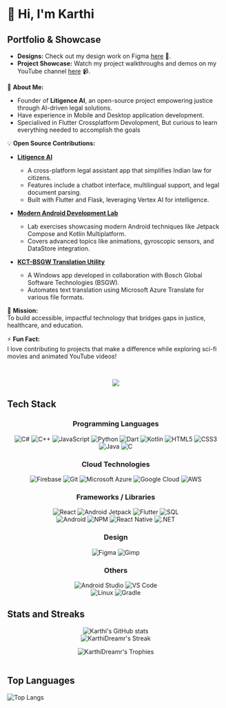 # 👋 Hi, I'm Karthi

## Portfolio & Showcase

- **Designs:** Check out my design work on Figma [here](https://www.figma.com/team_invite/redeem/KtiwyHPmItGIoo5ry9LeuB) 🎨.
- **Project Showcase:** Watch my project walkthroughs and demos on my YouTube channel [here](https://www.youtube.com/@KarthiDreamr) 📹.


🚀 **About Me:**  
- Founder of **Litigence AI**, an open-source project empowering justice through AI-driven legal solutions.
- Have experience in Mobile and Desktop application development. 
- Specialived in Flutter Crossplatform Devolopment, But curious to learn everything needed to accomplish the goals

💡 **Open Source Contributions:**  

- **[Litigence AI](https://github.com/Litigence-AI)**  
  - A cross-platform legal assistant app that simplifies Indian law for citizens.  
  - Features include a chatbot interface, multilingual support, and legal document parsing.  
  - Built with Flutter and Flask, leveraging Vertex AI for intelligence.

- **[Modern Android Development Lab](https://github.com/IT-KCT-Modern-Android-Development)**  
  - Lab exercises showcasing modern Android techniques like Jetpack Compose and Kotlin Multiplatform.  
  - Covers advanced topics like animations, gyroscopic sensors, and DataStore integration.

- **[KCT-BSGW Translation Utility](https://github.com/KarthiDreamr/MultiFile_AzureTranslate_WindowsApp)**  
  - A Windows app developed in collaboration with Bosch Global Software Technologies (BSGW).  
  - Automates text translation using Microsoft Azure Translate for various file formats.

🎯 **Mission:**  
To build accessible, impactful technology that bridges gaps in justice, healthcare, and education.

⚡ **Fun Fact:**  
I love contributing to projects that make a difference while exploring sci-fi movies and animated YouTube videos!

<!--
---

📫 **Connect with Me:**  
[LinkedIn](https://www.linkedin.com/in/KarthiDreamr) • [GitHub](https://github.com/KarthiDreamr) • [Twitter](https://x.com/KarthiDreamr)  

🌟 *Let’s collaborate on open-source projects that drive change!*



&emsp;&emsp;&emsp;&emsp; <a href="https://www.linkedin.com/in/karthidreamr/"><img src="https://logospng.org/download/linkedin/logo-linkedin-icon-4096.png" width="50" height="50" /></a>
&ensp;
<a href="https://stackexchange.com/users/25128898/karthidreamr"><img src="https://cdn2.iconfinder.com/data/icons/social-icons-color/512/stackoverflow-1024.png" width="50" height="50" /></a>  &ensp;
<a href="https://twitter.com/KarthiDreamr"><img src="logos/twitter.png" width="43" height="46" /></a>
&ensp;
<a href="https://www.reddit.com/user/KarthiDreamr"><img src="https://www.elementaryos-fr.org/wp-content/uploads/2019/08/logo-reddit-600x600.png" width="50" height="50" /></a>
&ensp;
<a href="https://www.youtube.com/@KarthiDreamr"><img src="logos/youtube.png" height="46" /></a>
&ensp;
<a href="mailto:karthidreamr@gmail.com"><img src="https://logos-world.net/wp-content/uploads/2020/11/Gmail-Logo.png" width="88" height="50" /></a> 
-->
  
</br>
<div align="center">
  
![](https://komarev.com/ghpvc/?username=KarthiDreamr&color=blueviolet)

</div>

  ## Tech Stack

<div align="center">

### Programming Languages
 ![C#](https://img.shields.io/badge/C%23-8A2BE2?logo=csharp&style=flat) 
 ![C++](https://img.shields.io/badge/C++-%2300599C.svg?style=flat&logo=c%2B%2B&logoColor=white&color=044F88) 
 ![JavaScript](https://img.shields.io/badge/JavaScript-%23323330.svg?style=flat&logo=javascript&logoColor=F7DF1E) 
 ![Python](https://img.shields.io/badge/Python-3670A0?style=flat&logo=python&logoColor=ffdd54&color=306998) 
 ![Dart](https://img.shields.io/badge/Dart-%230175C2.svg?style=flat&logo=dart) 
 ![Kotlin](https://img.shields.io/badge/Kotlin-%230095D5.svg?style=flat&logo=kotlin&color=8A2BE2) 
 ![HTML5](https://img.shields.io/badge/HTML5-%23E34F26.svg?style=flat&logo=html5&logoColor=white&color=violet) 
 ![CSS3](https://img.shields.io/badge/CSS3-%231572B6.svg?style=flat&logo=css3) 
 ![Java](https://custom-icon-badges.demolab.com/badge/Java-blue.svg?logo=java_logo&logoColor=white)
 ![C](https://img.shields.io/badge/C-%2300599C.svg?style=flat&logo=c&logoColor=white&color=8A2BE2) 

### Cloud Technologies
 ![Firebase](https://img.shields.io/badge/Firebase-%23039BE5.svg?style=flat&logo=firebase&color=039be5) 
 ![Git](https://img.shields.io/badge/Git-%23F05033.svg?style=flat&logo=git&logoColor=white&color=F1502F) 
 ![Microsoft Azure](https://img.shields.io/badge/Microsoft%20Azure-%230078D4.svg?style=flat&logo=microsoft-azure&logoColor=white&color=007FFF) 
 ![Google Cloud](https://img.shields.io/badge/Google%20Cloud-%234285F4.svg?style=flat&logo=google-cloud&logoColor=white&color=8A2BE2) 
 ![AWS](https://img.shields.io/badge/AWS-%23FF9900.svg?style=flat&logo=amazon-aws) 

### Frameworks / Libraries
 ![React](https://img.shields.io/badge/React-%2320232a.svg?style=flat&logo=react) 
 ![Android Jetpack](https://img.shields.io/badge/Jetpack%20Compose-%2300599C.svg?logo=jetpackcompose) 
 ![Flutter](https://img.shields.io/badge/Flutter-%2302569B.svg?style=flat&logo=Flutter&logoColor=white&color=FF4500) 
 ![SQL](https://img.shields.io/badge/MySQL-%2300f.svg?style=flat&logo=mysql&logoColor=white&color=8A2BE2)  
 ![Android](https://img.shields.io/badge/Android-%233DDC84.svg?style=flat&logo=android&logoColor=white&color=FFD700) 
 ![NPM](https://img.shields.io/badge/Node.js-6DA55F?style=flat&logo=node.js&logoColor=white)
 ![React Native](https://img.shields.io/badge/React%20Native-%2320232a.svg?style=flat&logo=react&logoColor=61DAFB) 
 ![.NET](https://img.shields.io/badge/.NET%20Framework-512BD4.svg?style=flat&logo=.net&logoColor=white)

### Design
 ![Figma](https://img.shields.io/badge/Figma-%23F24E1E.svg?style=flat&logo=figma&logoColor=white) 
 ![Gimp](https://img.shields.io/badge/GIMP-657D8B?style=flat&logo=gimp&logoColor=FFFFFF&color=8B4513)
  
### Others
 ![Android Studio](https://img.shields.io/badge/Android%20Studio-3DDC84.svg?style=flat&logo=android-studio&logoColor=white) 
 ![VS Code](https://img.shields.io/badge/VS%20Code-0078d7.svg?style=flat&logo=visual-studio-code)  
 ![Linux](https://img.shields.io/badge/Linux-%23FCC624.svg?style=flat&logo=linux&logoColor=00FF00) 
 ![Gradle](https://img.shields.io/badge/Gradle-02303A.svg?style=flat&logo=Gradle)

</div>

<!-- References
https://github.com/DenverCoder1/custom-icon-badges?tab=readme-ov-file 
https://shields.io/docs/logos -->

## Stats and Streaks

<div align="center">

  ![Karthi's GitHub stats](https://github-readme-stats.vercel.app/api?username=karthidreamr&show_icons=true&show=prs_merged,prs_merged_percentage&theme=github_dark) \
  ![KarthiDreamr's Streak](https://github-readme-streak-stats-eight.vercel.app?user=KarthiDreamr&theme=github-dark&date_format=j%20M%5B%20Y%5D&border=FFFFFF&ring=4C8EDA&stroke=FFFFFF&dates=1D64D0)
  <!-- ![Karthi's Github Streak🔥 ](https://github-readme-streak-stats.herokuapp.com/?user=KarthiDreamr&theme=github-dark) -->
  ![KarthiDreamr's Trophies](https://github-profile-trophy.vercel.app/?username=KarthiDreamr&rank=-B&column=-1&no-frame=true&margin-w=10)  
  </br>
    
</div>

## Top Languages
![Top Langs](https://github-readme-stats.vercel.app/api/top-langs/?username=karthidreamr&theme=github_dark)
<!-- 
## My Recent Projects

<div align="center">

[![Readme Card](https://github-readme-stats.vercel.app/api/pin/?username=karthidreamr&repo=DashNotes&theme=github_dark)](https://github.com/karthidreamr/DashNotes)

[![Readme Card](https://github-readme-stats.vercel.app/api/pin/?username=karthidreamr&repo=Graminconnect&theme=github_dark)](https://github.com/karthidreamr/Graminconnect)

[![Readme Card](https://github-readme-stats.vercel.app/api/pin/?username=karthidreamr&repo=UCare&theme=github_dark)](https://github.com/karthidreamr/UCare)

[![Readme Card](https://github-readme-stats.vercel.app/api/pin/?username=karthidreamr&repo=GyroSensing-Android-Jetpack&theme=github_dark)](https://github.com/karthidreamr/IT-KCT-Modern-Android-Development)

</div>

 -->



